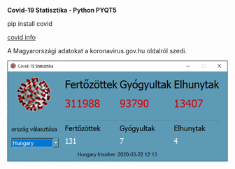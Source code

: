 **Covid-19 Statisztika - Python PYQT5**

pip install covid

[covid info](https://ahmednafies.github.io/covid/examples/)


A Magyarországi adatokat a koronavirus.gov.hu oldalról szedi.


![covid-19](https://github.com/biggeorge75/covid-19-pyqt5/blob/master/covid19-banner.png?raw=true)
